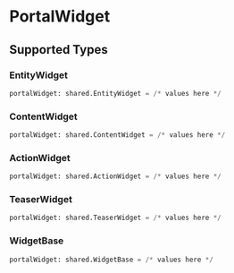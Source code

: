 # PortalWidget


## Supported Types

### EntityWidget

```python
portalWidget: shared.EntityWidget = /* values here */
```

### ContentWidget

```python
portalWidget: shared.ContentWidget = /* values here */
```

### ActionWidget

```python
portalWidget: shared.ActionWidget = /* values here */
```

### TeaserWidget

```python
portalWidget: shared.TeaserWidget = /* values here */
```

### WidgetBase

```python
portalWidget: shared.WidgetBase = /* values here */
```

